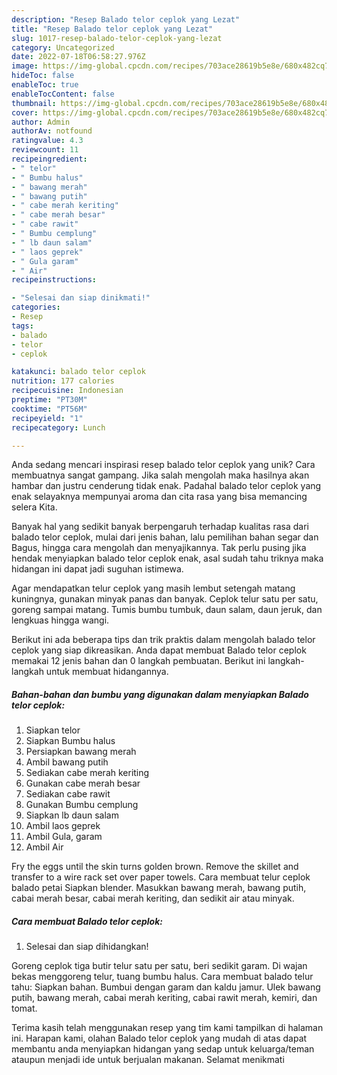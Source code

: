 ```yaml
---
description: "Resep Balado telor ceplok yang Lezat"
title: "Resep Balado telor ceplok yang Lezat"
slug: 1017-resep-balado-telor-ceplok-yang-lezat
category: Uncategorized
date: 2022-07-18T06:58:27.976Z
image: https://img-global.cpcdn.com/recipes/703ace28619b5e8e/680x482cq70/balado-telor-ceplok-foto-resep-utama.jpg
hideToc: false
enableToc: true
enableTocContent: false
thumbnail: https://img-global.cpcdn.com/recipes/703ace28619b5e8e/680x482cq70/balado-telor-ceplok-foto-resep-utama.jpg
cover: https://img-global.cpcdn.com/recipes/703ace28619b5e8e/680x482cq70/balado-telor-ceplok-foto-resep-utama.jpg
author: Admin
authorAv: notfound
ratingvalue: 4.3
reviewcount: 11
recipeingredient:
- " telor"
- " Bumbu halus"
- " bawang merah"
- " bawang putih"
- " cabe merah keriting"
- " cabe merah besar"
- " cabe rawit"
- " Bumbu cemplung"
- " lb daun salam"
- " laos geprek"
- " Gula garam"
- " Air"
recipeinstructions:

- "Selesai dan siap dinikmati!"
categories:
- Resep
tags:
- balado
- telor
- ceplok

katakunci: balado telor ceplok 
nutrition: 177 calories
recipecuisine: Indonesian
preptime: "PT30M"
cooktime: "PT56M"
recipeyield: "1"
recipecategory: Lunch

---
```





Anda sedang mencari inspirasi resep balado telor ceplok yang unik? Cara membuatnya sangat gampang. Jika salah mengolah maka hasilnya akan hambar dan justru cenderung tidak enak. Padahal balado telor ceplok yang enak selayaknya mempunyai aroma dan cita rasa yang bisa memancing selera Kita.





Banyak hal yang sedikit banyak berpengaruh terhadap kualitas rasa dari balado telor ceplok, mulai dari jenis bahan, lalu pemilihan bahan segar dan Bagus, hingga cara mengolah dan menyajikannya. Tak perlu pusing jika hendak menyiapkan balado telor ceplok enak,      asal sudah tahu triknya maka hidangan ini dapat jadi suguhan istimewa.














Agar mendapatkan telur ceplok yang masih lembut setengah matang kuningnya, gunakan minyak panas dan banyak. Ceplok telur satu per satu, goreng sampai matang. Tumis bumbu tumbuk, daun salam, daun jeruk, dan lengkuas hingga wangi.






Berikut ini ada beberapa tips dan trik praktis dalam mengolah balado telor ceplok yang siap dikreasikan. Anda dapat membuat Balado telor ceplok memakai 12 jenis bahan dan 0 langkah pembuatan. Berikut ini langkah-langkah untuk membuat hidangannya.

<!--inarticleads1-->

##### Bahan-bahan dan bumbu yang digunakan dalam menyiapkan Balado telor ceplok:

1. Siapkan  telor
1. Siapkan  Bumbu halus
1. Persiapkan  bawang merah
1. Ambil  bawang putih
1. Sediakan  cabe merah keriting
1. Gunakan  cabe merah besar
1. Sediakan  cabe rawit
1. Gunakan  Bumbu cemplung
1. Siapkan  lb daun salam
1. Ambil  laos geprek
1. Ambil  Gula, garam
1. Ambil  Air


Fry the eggs until the skin turns golden brown. Remove the skillet and transfer to a wire rack set over paper towels. Cara membuat telur ceplok balado petai Siapkan blender. Masukkan bawang merah, bawang putih, cabai merah besar, cabai merah keriting, dan sedikit air atau minyak. 

<!--inarticleads2-->

##### Cara membuat Balado telor ceplok:


1. Selesai dan siap dihidangkan!

Goreng ceplok tiga butir telur satu per satu, beri sedikit garam. Di wajan bekas menggoreng telur, tuang bumbu halus. Cara membuat balado telur tahu: Siapkan bahan. Bumbui dengan garam dan kaldu jamur. Ulek bawang putih, bawang merah, cabai merah keriting, cabai rawit merah, kemiri, dan tomat. 

Terima kasih telah menggunakan resep yang tim kami tampilkan di halaman ini. Harapan kami, olahan Balado telor ceplok yang mudah di atas dapat membantu anda menyiapkan hidangan yang sedap untuk keluarga/teman ataupun menjadi ide untuk berjualan makanan. Selamat menikmati
